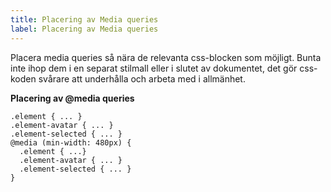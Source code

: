 ```yaml
---
title: Placering av Media queries
label: Placering av Media queries
---
```


Placera media queries så nära de relevanta css-blocken som möjligt. Bunta inte ihop dem i en separat stilmall eller i slutet av dokumentet, det gör css-koden svårare att underhålla och arbeta med i allmänhet.

**Placering av @media queries**
```
.element { ... }
.element-avatar { ... }
.element-selected { ... }
@media (min-width: 480px) {
  .element { ...}
  .element-avatar { ... }
  .element-selected { ... }
}
```
